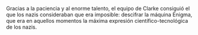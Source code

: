Gracias a la paciencia y al enorme talento, el equipo de Clarke consiguió el que los nazis consideraban que era imposible: descifrar la máquina Enigma, que era en aquellos momentos la máxima expresión científico-tecnológica de los nazis.